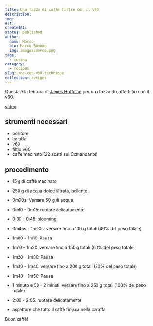 ```yaml
---
title: Una tazza di caffè filtro con il V60
description: 
img: 
alt: 
createdAt: 
status: published
author:
  name: Marco
  bio: Marco Bonomo
  img: images/marco.png
tags:
  - cucina
category:
  - recipes
slug: one-cup-v60-technique
collection: recipes
---
```


Questa è la tecnica di [James Hoffman](https://www.youtube.com/@jameshoffmann) per una tazza di caffè filtro con il v60.

[video](https://www.youtube.com/watch?v=1oB1oDrDkHM)

## strumenti necessari

- bollitore
- caraffa
- v60
- filtro v60
- caffè macinato (22 scatti sul Comandante)

## procedimento

- 15 g di caffè macinato
- 250 g di acqua dolce filtrata, bollente.

 - 0m00s: Versare 50 g di acqua
 - 0m10 - 0m15: ruotare delicatamente
 - 0:00 - 0:45: blooming
 - 0m45s - 1m00s: versare fino a 100 g totali (40% del peso totale)
 - 1m00 - 1m10: Pausa
 - 1m10 - 1m20: versare fino a 150 g totali (60% del peso totale)
 - 1m20 - 1m30: Pausa
 - 1m30 - 1m40: versare fino a 200 g totali (80% del peso totale)
 - 1m40 - 1m50: Pausa
 - 1 minuto e 50 - 2 minuti: versare fino a 250 g totali (100% del peso totale)
 - 2:00 - 2:05: ruotare delicatamente 
 - aspettare che tutto il caffè finisca nella caraffa

Buon caffè!
